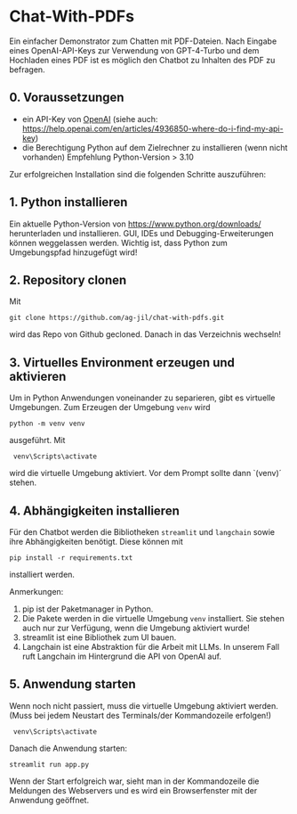 # Chat-With-PDFs
Ein einfacher Demonstrator zum Chatten mit PDF-Dateien. Nach Eingabe eines OpenAI-API-Keys zur Verwendung von GPT-4-Turbo und dem Hochladen eines PDF ist es möglich den Chatbot zu Inhalten des PDF zu befragen.

## 0. Voraussetzungen
* ein API-Key von [OpenAI](https://www.openai.com) (siehe auch: https://help.openai.com/en/articles/4936850-where-do-i-find-my-api-key)
* die Berechtigung Python auf dem Zielrechner zu installieren (wenn nicht vorhanden) Empfehlung Python-Version > 3.10

Zur erfolgreichen Installation sind die folgenden Schritte auszuführen:

## 1. Python installieren
Ein aktuelle Python-Version von https://www.python.org/downloads/ herunterladen und installieren. GUI, IDEs und Debugging-Erweiterungen können weggelassen werden. Wichtig ist, dass Python zum Umgebungspfad hinzugefügt wird!

## 2. Repository clonen
Mit 

    git clone https://github.com/ag-jil/chat-with-pdfs.git

wird das Repo von Github gecloned. Danach in das Verzeichnis wechseln!

## 3. Virtuelles Environment erzeugen und aktivieren
Um in Python Anwendungen voneinander zu separieren, gibt es virtuelle Umgebungen.
Zum Erzeugen der Umgebung `venv` wird

    python -m venv venv
  
ausgeführt.
Mit 
  
     venv\Scripts\activate

wird die virtuelle Umgebung aktiviert. Vor dem Prompt sollte dann `(venv)´ stehen.   

## 4. Abhängigkeiten installieren
Für den Chatbot werden die Bibliotheken `streamlit` und `langchain` sowie ihre Abhängigkeiten benötigt.
Diese können mit

    pip install -r requirements.txt
  
installiert werden.

Anmerkungen: 
1. pip ist der Paketmanager in Python. 
2. Die Pakete werden in die virtuelle Umgebung `venv` installiert. Sie stehen auch nur zur Verfügung, wenn die Umgebung aktiviert wurde!
3. streamlit ist eine Bibliothek zum UI bauen.
4. Langchain ist eine Abstraktion für die Arbeit mit LLMs. In unserem Fall ruft Langchain im Hintergrund die API von OpenAI auf.

## 5. Anwendung starten
Wenn noch nicht passiert, muss die virtuelle Umgebung aktiviert werden. (Muss bei jedem Neustart des Terminals/der Kommandozeile erfolgen!)
  
     venv\Scripts\activate

Danach die Anwendung starten:

    streamlit run app.py
  
Wenn der Start erfolgreich war, sieht man in der Kommandozeile die Meldungen des Webservers und es wird ein Browserfenster mit der Anwendung geöffnet.
